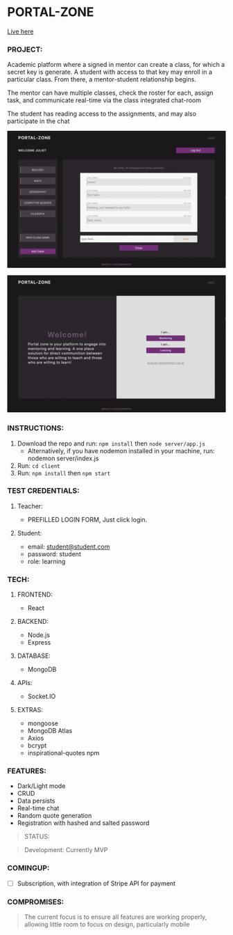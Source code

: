 # PORTAL-ZONE

[Live here](https://portal-zone.onrender.com/)

### PROJECT:

Academic platform where a signed in mentor can create a class, for which a secret key is generate. A student with access to that key may enroll in a particular class. From there, a mentor-student relationship begins.

The mentor can have multiple classes, check the roster for each, assign task, and communicate real-time via the class integrated chat-room

The student has reading access to the assignments, and may also participate in the chat

![Intro Page to Portal-Zone](./client//public//zone.png)

![Chatroom of Portal-Zone](./client//public//zone2.png)

### INSTRUCTIONS:

1. Download the repo and run: `npm install`
   then `node server/app.js`
   - Alternatively, if you have nodemon installed in your machine, run: nodemon server/index.js
2. Run: `cd client`
3. Run: `npm install` then `npm start`

### TEST CREDENTIALS:

1. Teacher:

   - PREFILLED LOGIN FORM, Just click login.

2. Student:
   - email: student@student.com
   - password: student
   - role: learning

### TECH:

1. FRONTEND:

   - React

2. BACKEND:

   - Node.js
   - Express

3. DATABASE:

   - MongoDB

4. APIs:

   - Socket.IO

5. EXTRAS:
   - mongoose
   - MongoDB Atlas
   - Axios
   - bcrypt
   - inspirational-quotes npm

### FEATURES:

- Dark/Light mode
- CRUD
- Data persists
- Real-time chat
- Random quote generation
- Registration with hashed and salted password

> STATUS:

> Development: Currently MVP

### COMINGUP:

- [ ] Subscription, with integration of Stripe API for payment

### COMPROMISES:

> The current focus is to ensure all features are working properly, allowing little room to focus on design, particularly mobile
